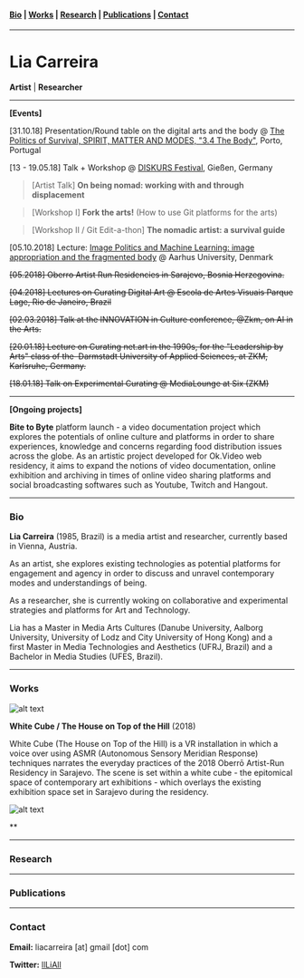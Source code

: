 
#### [Bio]()  | [Works]() | [Research]() | [Publications]() | [Contact]()

___

# Lia Carreira

**Artist** | **Researcher**
___

**[Events]**

[31.10.18] Presentation/Round table on the digital arts and the body @ [The Politics of Survival, SPIRIT, MATTER AND MODES, "3.4 The Body"](http://plaka.porto.pt/pt/colectivos-plaka/), Porto, Portugal

[13 - 19.05.18] Talk + Workshop @  [DISKURS Festival](http://diskursfestival.de/), Gießen, Germany 

> [Artist Talk] **On being nomad: working with and through displacement**

> [Workshop I] **Fork the arts!** (How to use Git platforms for the arts)

> [Workshop II / Git Edit-a-thon] **The nomadic artist: a survival guide**


[05.10.2018] Lecture: [Image Politics and Machine Learning: image appropriation and the fragmented body](http://cc.au.dk/en/news-and-events/events/event/artikel/image-politics-and-machine-learning-image-appropriation-and-the-fragmented-body/)
@ Aarhus University, Denmark 

~~[05.2018] Oberro Artist Run Residencies in Sarajevo, Bosnia Herzegovina.~~ 

~~[04.2018] Lectures on Curating Digital Art @ Escola de Artes Visuais Parque Lage, Rio de Janeiro, Brazil~~

~~[02.03.2018] Talk at the INNOVATION in Culture conference, @Zkm, on AI in the Arts.~~

~~[20.01.18] Lecture on Curating net.art in the 1990s, for the "Leadership by Arts" class of the 
Darmstadt University of Applied Sciences, at ZKM, Karlsruhe, Germany.~~

~~[18.01.18] Talk on Experimental Curating @ MediaLounge at Six (ZKM)~~

___

**[Ongoing projects]**

**Bite to Byte** platform launch - a video documentation project which explores the potentials of online culture and 
platforms in order to share experiences, knowledge and concerns regarding food distribution issues across the globe. 
As an artistic project developed for Ok.Video web residency, it aims to expand the notions of video documentation, 
online exhibition and archiving in times of online video sharing platforms and social broadcasting softwares such as 
Youtube, Twitch and Hangout.
___

### Bio 

**Lia Carreira** (1985, Brazil) is a media artist and researcher, currently based in Vienna, Austria.

As an artist, she explores existing technologies as potential platforms for engagement and agency in 
order to discuss and unravel contemporary modes and understandings of being. 

As a researcher, she is currently woking on collaborative and experimental strategies and platforms 
for Art and Technology.

Lia has a Master in Media Arts Cultures (Danube University, Aalborg University, University of Lodz and 
City University of Hong Kong) and a first Master in Media Technologies and Aesthetics (UFRJ, Brazil) 
and a Bachelor in Media Studies (UFES, Brazil).

___


### Works

![alt text]()

**White Cube / The House on Top of the Hill** (2018)

White Cube (The House on Top of the Hill) is a VR installation in which a voice over using ASMR (Autonomous Sensory Meridian Response) techniques narrates the everyday practices of the 2018 Oberrō Artist-Run Residency in Sarajevo. The scene is set within a white cube - the epitomical space of contemporary art exhibitions - which overlays the existing exhibition space set in Sarajevo during the residency.


![alt text]()

**
___

### Research 


___

### Publications 

___

### Contact 

**Email:** liacarreira [at] gmail [dot] com

**Twitter:** [llLiAll](https://twitter.com/llLiAll)



